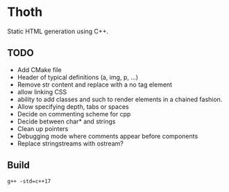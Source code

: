 # Thoth

Static HTML generation using C++.

## TODO

* Add CMake file
* Header of typical definitions (a, img, p, ...)
* Remove str content and replace with a no tag element
* allow linking CSS
* ability to add classes and such to render elements in a chained fashion.
* Allow specifying depth, tabs or spaces
* Decide on commenting scheme for cpp
* Decide between char* and strings
* Clean up pointers
* Debugging mode where comments appear before components
* Replace stringstreams with ostream?

## Build

`g++ -std=c++17`